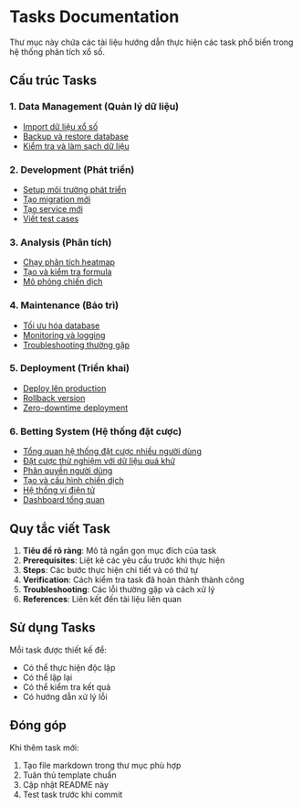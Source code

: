 # Tasks Documentation

Thư mục này chứa các tài liệu hướng dẫn thực hiện các task phổ biến trong hệ thống phân tích xổ số.

## Cấu trúc Tasks

### 1. Data Management (Quản lý dữ liệu)
- [Import dữ liệu xổ số](./data-management/import-lottery-data.md)
- [Backup và restore database](./data-management/backup-restore.md)
- [Kiểm tra và làm sạch dữ liệu](./data-management/data-validation.md)

### 2. Development (Phát triển)
- [Setup môi trường phát triển](./development/setup-environment.md)
- [Tạo migration mới](./development/create-migration.md)
- [Tạo service mới](./development/create-service.md)
- [Viết test cases](./development/writing-tests.md)

### 3. Analysis (Phân tích)
- [Chạy phân tích heatmap](./analysis/run-heatmap-analysis.md)
- [Tạo và kiểm tra formula](./analysis/formula-management.md)
- [Mô phỏng chiến dịch](./analysis/campaign-simulation.md)

### 4. Maintenance (Bảo trì)
- [Tối ưu hóa database](./maintenance/database-optimization.md)
- [Monitoring và logging](./maintenance/monitoring.md)
- [Troubleshooting thường gặp](./maintenance/troubleshooting.md)

### 5. Deployment (Triển khai)
- [Deploy lên production](./deployment/production-deployment.md)
- [Rollback version](./deployment/rollback.md)
- [Zero-downtime deployment](./deployment/zero-downtime.md)

### 6. Betting System (Hệ thống đặt cược)
- [Tổng quan hệ thống đặt cược nhiều người dùng](./betting-system/README.md)
- [Đặt cược thử nghiệm với dữ liệu quá khứ](./betting-system/betting/historical-testing.md)
- [Phân quyền người dùng](./betting-system/user-management/user-roles-permissions.md)
- [Tạo và cấu hình chiến dịch](./betting-system/campaign-management/create-campaign.md)
- [Hệ thống ví điện tử](./betting-system/financial/wallet-system.md)
- [Dashboard tổng quan](./betting-system/analytics/dashboard.md)

## Quy tắc viết Task

1. **Tiêu đề rõ ràng**: Mô tả ngắn gọn mục đích của task
2. **Prerequisites**: Liệt kê các yêu cầu trước khi thực hiện
3. **Steps**: Các bước thực hiện chi tiết và có thứ tự
4. **Verification**: Cách kiểm tra task đã hoàn thành thành công
5. **Troubleshooting**: Các lỗi thường gặp và cách xử lý
6. **References**: Liên kết đến tài liệu liên quan

## Sử dụng Tasks

Mỗi task được thiết kế để:
- Có thể thực hiện độc lập
- Có thể lặp lại
- Có thể kiểm tra kết quả
- Có hướng dẫn xử lý lỗi

## Đóng góp

Khi thêm task mới:
1. Tạo file markdown trong thư mục phù hợp
2. Tuân thủ template chuẩn
3. Cập nhật README này
4. Test task trước khi commit 
